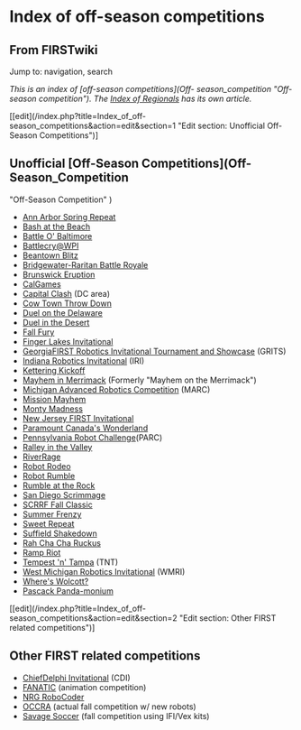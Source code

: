 # Index of off-season competitions

## From FIRSTwiki

Jump to: navigation, search

_This is an index of [off-season competitions](Off-
season_competition "Off-season competition"). The [Index of Regionals](Index_of_Regionals "Index of Regionals") has its own article._

[[edit](/index.php?title=Index_of_off-
season_competitions&action=edit&section=1 "Edit section: Unofficial Off-Season
Competitions")]

## Unofficial [Off-Season Competitions](Off-Season_Competition

"Off-Season Competition" )

- [Ann Arbor Spring Repeat](/index.php?title=Ann_Arbor_Spring_Repeat&action=edit "Ann Arbor Spring Repeat")
- [Bash at the Beach](Bash_at_the_Beach "Bash at the Beach")
- [Battle O' Baltimore](Battle_O%27_Baltimore "Battle O' Baltimore")
- [Battlecry@WPI](Battlecry "Battlecry")
- [Beantown Blitz](Beantown_Blitz "Beantown Blitz")
- [Bridgewater-Raritan Battle Royale](/index.php?title=Bridgewater-Raritan_Battle_Royale&action=edit "Bridgewater-Raritan Battle Royale")
- [Brunswick Eruption](Brunswick_Eruption "Brunswick Eruption")
- [CalGames](CalGames "CalGames")
- [Capital Clash](/index.php?title=Capital_Clash&action=edit "Capital Clash") (DC area)
- [Cow Town Throw Down](Cow_Town_Throw_Down "Cow Town Throw Down")
- [Duel on the Delaware](/index.php?title=Duel_on_the_Delaware&action=edit "Duel on the Delaware")
- [Duel in the Desert](Duel_in_the_Desert "Duel in the Desert")
- [Fall Fury](/index.php?title=Fall_Fury&action=edit "Fall Fury")
- [Finger Lakes Invitational](Finger_Lakes_Invitational "Finger Lakes Invitational")
- [GeorgiaFIRST Robotics Invitational Tournament and Showcase](/index.php?title=GeorgiaFIRST_Robotics_Invitational_Tournament_and_Showcase&action=edit "GeorgiaFIRST Robotics Invitational Tournament and Showcase") (GRITS)
- [Indiana Robotics Invitational](Indiana_Robotics_Invitational "Indiana Robotics Invitational") (IRI)
- [Kettering Kickoff](Kettering_Kickoff "Kettering Kickoff")
- [Mayhem in Merrimack](Mayhem_in_Merrimack "Mayhem in Merrimack") (Formerly "Mayhem on the Merrimack")
- [Michigan Advanced Robotics Competition](Michigan_Advanced_Robotics_Competition "Michigan Advanced Robotics Competition") (MARC)
- [Mission Mayhem](/index.php?title=Mission_Mayhem&action=edit "Mission Mayhem")
- [Monty Madness](Monty_Madness "Monty Madness")
- [New Jersey FIRST Invitational](/index.php?title=New_Jersey_FIRST_Invitational&action=edit "New Jersey FIRST Invitational")
- [Paramount Canada's Wonderland](Paramount_Canada%27s_Wonderland "Paramount Canada's Wonderland")
- [Pennsylvania Robot Challenge](/index.php?title=Pennsylvania_Robot_Challenge&action=edit "Pennsylvania Robot Challenge")(PARC)
- [Ralley in the Valley](/index.php?title=Ralley_in_the_Valley&action=edit "Ralley in the Valley")
- [RiverRage](RiverRage "RiverRage")
- [Robot Rodeo](/index.php?title=Robot_Rodeo&action=edit "Robot Rodeo")
- [Robot Rumble](Robot_Rumble "Robot Rumble")
- [Rumble at the Rock](Rumble_at_the_Rock "Rumble at the Rock")
- [San Diego Scrimmage](San_Diego_Scrimmage "San Diego Scrimmage")
- [SCRRF Fall Classic](/index.php?title=SCRRF_Fall_Classic&action=edit "SCRRF Fall Classic")
- [Summer Frenzy](/index.php?title=Summer_Frenzy&action=edit "Summer Frenzy")
- [Sweet Repeat](/index.php?title=Sweet_Repeat&action=edit "Sweet Repeat")
- [Suffield Shakedown](/index.php?title=Suffield_Shakedown&action=edit "Suffield Shakedown")
- [Rah Cha Cha Ruckus](Rah_Cha_Cha_Ruckus "Rah Cha Cha Ruckus")
- [Ramp Riot](Ramp_Riot "Ramp Riot")
- [Tempest 'n' Tampa](Tempest_%27n%27_Tampa "Tempest 'n' Tampa") (TNT)
- [West Michigan Robotics Invitational](West_Michigan_Robotics_Invitational "West Michigan Robotics Invitational") (WMRI)
- [Where's Wolcott?](Where%27s_Wolcott%3F "Where's Wolcott?")
- [Pascack Panda-monium](Pascack_Panda-monium "Pascack Panda-monium")

[[edit](/index.php?title=Index_of_off-
season_competitions&action=edit&section=2 "Edit section: Other FIRST related
competitions")]

## Other FIRST related competitions

- [ChiefDelphi Invitational](/index.php?title=ChiefDelphi_Invitational&action=edit "ChiefDelphi Invitational") (CDI)
- [FANATIC](/index.php?title=FANATIC&action=edit "FANATIC") (animation competition)
- [NRG RoboCoder](/index.php?title=NRG_RoboCoder&action=edit "NRG RoboCoder")
- [OCCRA](OCCRA "OCCRA") (actual fall competition w/ new robots)
- [Savage Soccer](Savage_Soccer "Savage Soccer") (fall competition using IFI/Vex kits)

